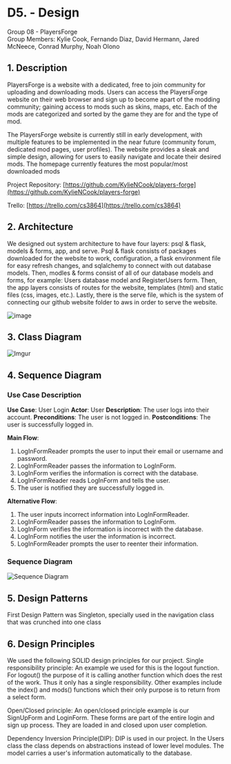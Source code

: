 # D5. - Design

Group 08 - PlayersForge\
Group Members: Kylie Cook, Fernando Diaz, David Hermann, Jared McNeece, Conrad Murphy, Noah Olono

## 1. Description

PlayersForge is a website with a dedicated, free to join community for uploading and downloading mods. Users can access the PlayersForge website on their web browser and sign up 
to become apart of the modding community; gaining access to mods such as skins, maps, etc. Each of the mods are categorized and sorted by the game they are for and the type of mod. 

The PlayersForge website is currently still in early development, with multiple features to be implemented in the near future (community forum, dedicated mod pages, user profiles).
The website provides a sleak and simple design, allowing for users to easily navigate and locate their desired mods. The homepage currently features the most popular/most downloaded mods

Project Repository: [https://github.com/KylieNCook/players-forge](https://github.com/KylieNCook/players-forge)

Trello: [https://trello.com/cs3864](https://trello.com/cs3864)

## 2. Architecture

We designed out system architecture to have four layers: psql & flask, models & forms, app, and serve. Psql & flask consists of packages downloaded for the website to work, configuration, a flask environment file for easy refresh changes, and sqlalchemy to connect with out database models. Then, modles & forms consist of all of our database models and forms, for example: Users database model and RegisterUsers form. Then, the app layers consists of routes for the website, templates (html) and static files (css, images, etc.). Lastly, there is the serve file, which is the system of connecting our github website folder to aws in order to serve the website.

![image](https://user-images.githubusercontent.com/78190024/112666147-186c2800-8e19-11eb-8d55-531e24bb5cd7.png)

## 3. Class Diagram
![Imgur](https://imgur.com/cf9KfoZ.png)

## 4. Sequence Diagram

### Use Case Description
**Use Case**: User Login
**Actor**: User
**Description**: The user logs into their account.
**Preconditions**: The user is not logged in.
**Postconditions**: The user is successfully logged in.

**Main Flow**:

1. LogInFormReader prompts the user to input their email or username and password.
2. LogInFormReader passes the information to LogInForm.
3. LogInForm verifies the information is correct with the database.
4. LogInFormReader reads LogInForm and tells the user.
5. The user is notified they are successfully logged in.

**Alternative Flow**:
1. The user inputs incorrect information into LogInFormReader.
2. LogInFormReader passes the information to LogInForm.
3. LogInForm verifies the information is incorrect with the database.
4. LogInForm notifies the user the information is incorrect.
5. LogInFormReader prompts the user to reenter their information.

### Sequence Diagram
![Sequence Diagram](https://i.imgur.com/bfbh4vJ.png)

## 5. Design Patterns
First Design Pattern was Singleton, specially used in the navigation class that was crunched into one class


## 6. Design Principles
We used the following SOLID design principles for our project.
Single responsibility principle: An example we used for this is the logout function. For logout() the purpose of it is calling another function which does the rest of the work. Thus it only has a single responsibility. Other examples include the index() and mods() functions which their only purpose is to return from a select form. 

Open/Closed principle: An open/closed principle example is our SignUpForm and LoginForm. These forms are part of the entire login and sign up process. They are loaded in and closed upon user completion. 

Dependency Inversion Principle(DIP): DIP is used in our project. In the Users class the class depends on abstractions instead of lower level modules. The model carries a user's information automatically to the database. 
